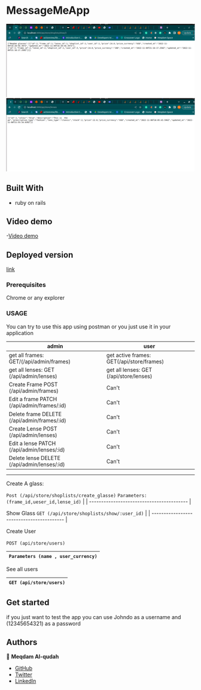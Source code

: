 # MessageMeApp
![screenshot](./Capture.png)
![screenshot](./Capture1.png)



## Built With
- ruby on rails
## Video demo
-[Video demo](https://www.loom.com/share/f54a646d8a994914a7e3bd44fec3f6de)
## Deployed version

  [link]()

### Prerequisites

Chrome or any explorer
### USAGE
You can try to use this app using postman 
or you just use it in your application

| admin | user |
| ----- | ---- |
|get all frames: GET/(/api/admin/frames) |  get active frames: GET(/api/store/frames) |
|get all lenses: GET (/api/admin/lenses) |get all lenses: GET (/api/store/lenses)  |
Create Frame POST (/api/admin/frames) | Can't |
Edit a frame PATCH (/api/admin/frames/:id) | Can't |
Delete frame DELETE (/api/admin/frames/:id) | Can't |
Create Lense POST (/api/admin/lenses) | Can't |
Edit a lense PATCH (/api/admin/lenses/:id) | Can't |
Delete lense DELETE (/api/admin/lenses/:id) | Can't | 

 ---------------------------------------- 

Create A glass:

 `Post (/api/store/shoplists/create_glasse)`
 `Parameters: (frame_id,ueser_id,lense_id)` |
 | ----------------------------------------- |

 Show Glass
 `GET (/api/store/shoplists/show/:user_id)` |
 | ----------------------------------------- |

 Create User

 `POST (api/store/users)`

 `Parameters (name , user_currency)` |
 | ----------------------------------------- |

 See all users 

 `GET (api/store/users)`|
 | ----------------------------------------|
## Get started 
  if you just want to test the app you can use Johndo as a username and (12345654321) as a password
## Authors

👤 **Meqdam Al-qudah**

- [GitHub](https://github.com/MeqdamAlqudah)
- [Twitter](https://twitter.com/MeqdamQudah)
- [LinkedIn](www.linkedin.com/in/meqdam-al-qudah-7514a21b5)

